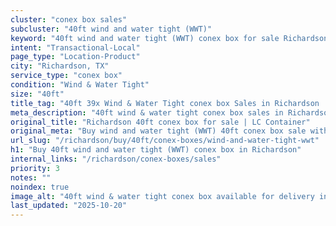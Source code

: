 ```yaml
---
cluster: "conex box sales"
subcluster: "40ft wind and water tight (WWT)"
keyword: "40ft wind and water tight (WWT) conex box for sale Richardson, TX"
intent: "Transactional-Local"
page_type: "Location-Product"
city: "Richardson, TX"
service_type: "conex box"
condition: "Wind & Water Tight"
size: "40ft"
title_tag: "40ft 39x Wind & Water Tight conex box Sales in Richardson | LC Container"
meta_description: "40ft wind & water tight conex box sales in Richardson. Fast delivery, competitive pricing. Serving conex boxes area. Quote ID: NPH. Call (214) 524-4168 for your free quote today."
original_title: "Richardson 40ft conex box for sale | LC Container"
original_meta: "Buy wind and water tight (WWT) 40ft conex box sale with local delivery in Richardson, TX. LC Container — local Since 2003. Request a fast quote today."
url_slug: "/richardson/buy/40ft/conex-boxes/wind-and-water-tight-wwt"
h1: "Buy 40ft wind and water tight (WWT) conex box in Richardson"
internal_links: "/richardson/conex-boxes/sales"
priority: 3
notes: ""
noindex: true
image_alt: "40ft wind & water tight conex box available for delivery in Richardson"
last_updated: "2025-10-20"
---
```


<!-- TODO: Add unique city/inventory copy, images, and internal links here. -->
